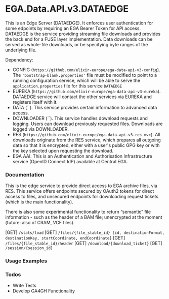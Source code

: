 # EGA.Data.API.v3.DATAEDGE

This is an Edge Server (DATAEDGE). It enforces user authentication for some edpoints by requiring an EGA Bearer Token for API access. DATAEDGE is the service providing streaming file downloads and provides the back end for a FUSE layer implementation. Data downloads can be served as whole-file downloads, or be specifying byte ranges of the underlying file.

Dependency: 
* CONFIG (`https://github.com/elixir-europe/ega-data-api-v3-config`). The `'bootstrap-blank.properties'` file must be modified to point to a running configuration service, which will be able to serve the `application.properties` file for this service `DATAEDGE`
* EUREKA (`https://github.com/elixir-europe/ega-data-api-v3-eureka`). DATAEDGE service will contact the other services via EUREKA and registers itself with it.
* DATA (``). This service provides certain information to advanced data access.
* DOWNLOADER (``). This service handles download requests and logging. Users can download previously requested files. Downloads are logged via DOWNLOADER.
* RES (`https://github.com/elixir-europe/ega-data-api-v3-res_mvc`). All downloads originate from the RES service, which prepares all outgoing data so that it is encrypted, either with a user's public GPG key or with the key selected upon requesting the download.
* EGA AAI. This is an Authentication and Authorisation Infrastructure service (OpenID Connect IdP) available at Central EGA.

### Documentation

This is the edge service to provide direct access to EGA archive files, via RES. This service offers endpoints secured by OAuth2 tokens for direct access to files, and unsecured endpoints for downloading request tickets (which is the main functionality).

There is also some experimental functionality to return “semantic” file information - such as the header of a BAM file; unencrypted at the moment (future: also of CRAM, VCF files).

[GET]	`/stats/load`
[GET]	`/files/{file_stable_id} [id, destinationFormat, destinationKey, startCoordinate, endCoordinate]`
[GET] `/files/{file_stable_id}/header`
[GET]	`/download/{download_ticket}`
[GET]	`/session/{session_id}`

### Usage Examples


### Todos

 - Write Tests
 - Develop GA4GH Functionality

